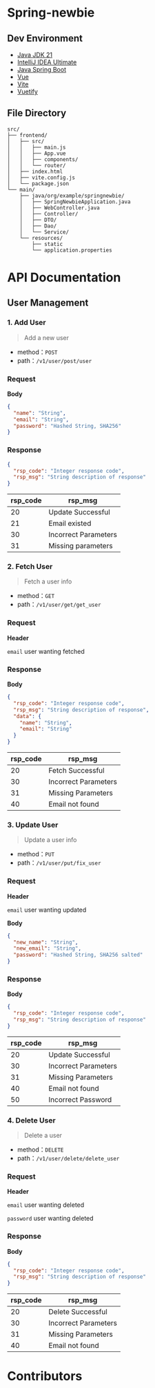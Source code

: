 # Spring-newbie

## Dev Environment
* [Java JDK 21](https://jdk.java.net/archive/)
* [IntelliJ IDEA Ultimate](https://www.jetbrains.com/idea/download/other.html)
* [Java Spring Boot](https://spring.io)
* [Vue](https://vuejs.org)
* [Vite](https://vite.dev)
* [Vuetify](https://vuetifyjs.com/en/)

## File Directory
```
src/
├── frontend/
│   ├── src/
│   │   ├── main.js
│   │   ├── App.vue
│   │   ├── components/
│   │   └── router/
│   ├── index.html
│   ├── vite.config.js
│   └── package.json
└── main/
    ├── java/org/example/springnewbie/
    │   ├── SpringNewbieApplication.java
    │   ├── WebController.java
    │   ├── Controller/
    │   ├── DTO/
    │   ├── Dao/
    │   └── Service/
    └── resources/
        ├── static
        └── application.properties
```

# API Documentation

## User Management

### 1. Add User
> Add a new user
* method：`POST`
* path：`/v1/user/post/user`

### Request
<b>Body</b>
```json
{
  "name": "String",
  "email": "String",
  "password": "Hashed String, SHA256"
}
```

### Response
```json
{
  "rsp_code": "Integer response code",
  "rsp_msg": "String description of response"
}
```

| rsp_code | rsp_msg              |
|----------|----------------------|
| 20       | Update Successful    |
| 21       | Email existed        |
| 30       | Incorrect Parameters |
| 31       | Missing parameters   |


### 2. Fetch User
> Fetch a user info
* method：`GET`
* path：`/v1/user/get/get_user`

### Request
**Header**

`email` user wanting fetched


### Response
**Body**
```json
{
  "rsp_code": "Integer response code",
  "rsp_msg": "String description of response",
  "data": {
    "name": "String",
    "email": "String"
  }
}
```

| rsp_code | rsp_msg              |
|----------|----------------------|
| 20       | Fetch Successful     |
| 30       | Incorrect Parameters |
| 31       | Missing Parameters   |
| 40       | Email not found      |

### 3. Update User
> Update a user info
* method：`PUT`
* path：`/v1/user/put/fix_user`

### Request
**Header**

`email` user wanting updated

**Body**

```json
{
  "new_name": "String",
  "new_email": "String",
  "password": "Hashed String, SHA256 salted"
}
```

### Response
**Body**
```json
{
  "rsp_code": "Integer response code",
  "rsp_msg": "String description of response"
}
```

| rsp_code | rsp_msg              |
|----------|----------------------|
| 20       | Update Successful    |
| 30       | Incorrect Parameters |
| 31       | Missing Parameters   |
| 40       | Email not found      |
| 50       | Incorrect Password   |

### 4. Delete User
> Delete a user
* method：`DELETE`
* path：`/v1/user/delete/delete_user`

### Request
**Header**

`email` user wanting deleted

`password` user wanting deleted



### Response
**Body**
```json
{
  "rsp_code": "Integer response code",
  "rsp_msg": "String description of response"
}
```

| rsp_code | rsp_msg              |
|----------|----------------------|
| 20       | Delete Successful    |
| 30       | Incorrect Parameters |
| 31       | Missing Parameters   |
| 40       | Email not found      |

# Contributors

